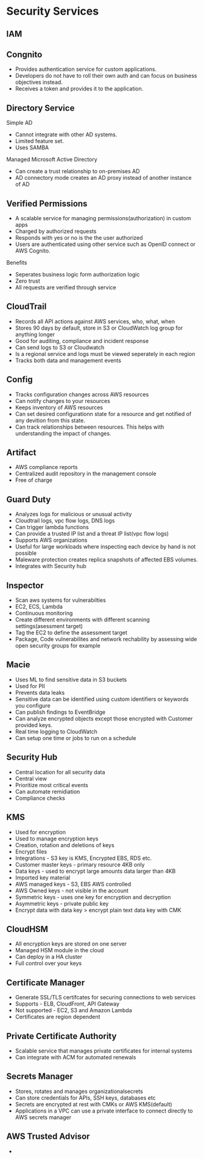 # Security Services

## IAM

## Congnito

* Provides authentication service for custom applications.
* Developers do not have to roll their own auth and can focus on business objectives instead.
* Receives a token and provides it to the application.

## Directory Service

Simple AD
* Cannot integrate with other AD systems.
* Limited feature set.
* Uses SAMBA

Managed Microsoft Active Directory
* Can create a trust relationship to on-premises AD
* AD connectory mode creates an AD proxy instead of another instance of AD

## Verified Permissions
* A scalable service for managing permissions(authorization) in custom apps
* Charged by authorized requests
* Responds with yes or no is the the user authorized
* Users are authenticated using other service such as OpenID connect or AWS Cognito.

Benefits
  * Seperates business logic form authorization logic
  * Zero trust
  * All requests are verified through service

## CloudTrail

* Records all API actions against AWS services, who, what, when
* Stores 90 days by default, store in S3 or CloudWatch log group for anything longer
* Good for auditing, compliance and incident response
* Can send logs to S3 or Cloudwatch
* Is a regional service and logs must be viewed seperately in each region
* Tracks both data and management events

## Config

* Tracks configuration changes across AWS resources
* Can notify changes to your resources
* Keeps inventory of AWS resources
* Can set desired configurationn state for a resource and get notified of any devition from this state.
* Can track relationships between resources. This helps with understanding the impact of changes.

## Artifact
* AWS compliance reports
* Centralized audit repository in the management console
* Free of charge

## Guard Duty
* Analyzes logs for malicious or unusual activity
* Cloudtrail logs, vpc flow logs, DNS logs
* Can trigger lambda functions
* Can provide a trusted IP list and a threat IP list(vpc flow logs)
* Supports AWS organizations
* Useful for large workloads where inspecting each device by hand is not possible
* Maleware protection creates replica snapshots of affected EBS volumes.
* Integrates with Security hub

## Inspector
* Scan aws systems for vulnerabilties
* EC2, ECS, Lambda
* Continuous monitoring
* Create different environments with different scanning settings(asessment target)
* Tag the EC2 to define the assessment target
* Package, Code vulnerabilites and network rechability by assessing wide open security groups for example

## Macie
* Uses ML to find sensitive data in S3 buckets
* Used for PII
* Prevents data leaks
* Sensitive data can be identified using custom identifiers or keywords you configure
* Can publish findings to EventBridge
* Can analyze encrypted objects except those encrypted with Customer provided keys.
* Real time logging to CloudWatch
* Can setup one time or jobs to run on a schedule

## Security Hub
* Central location for all security data
* Central view
* Prioritize most critical events
* Can automate remidiation
* Compliance checks


## KMS
* Used for encryption
* Used to manage encryption keys
* Creation, rotation and deletions of keys
* Encrypt files
* Integrations - S3 key is KMS, Encrypted EBS, RDS etc.
* Customer master keys - primary resource 4KB only
* Data keys - used to encrypt large amounts data larger than 4KB
* Imported key material
* AWS managed keys - S3, EBS AWS controlled
* AWS Owned keys - not visible in the account
* Symmetric keys - uses one key for encryption and decryption
* Asymmetric keys - private public key
* Encrypt data with data key > encrypt plain text data key with CMK

## CloudHSM
* All encryption keys are stored on one server
* Managed HSM module in the cloud
* Can deploy in a HA cluster
* Full control over your keys

## Certificate Manager
* Generate SSL/TLS certifcates for securing connections to web services
* Supports - ELB, CloudFront, API Gateway
* Not supported - EC2, S3 and Amazon Lambda
* Certificates are region dependent

## Private Certificate Authority
* Scalable service that manages private certificates for internal systems
* Can integrate with ACM for automated renewals

## Secrets Manager
* Stores, rotates and manages organizationalsecrets
* Can store credentials for APIs, SSH keys, databases etc
* Secrets are encrypted at rest with CMKs or AWS KMS(default)
* Applications in a VPC can use a private interface to connect directly to AWS secrets manager

## AWS Trusted Advisor
* 




